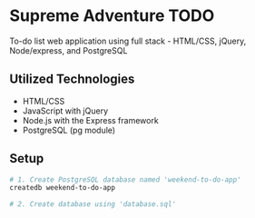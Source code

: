 # Supreme Adventure TODO
To-do list web application using full stack - HTML/CSS, jQuery, Node/express, and PostgreSQL

## Utilized Technologies
- HTML/CSS
- JavaScript with jQuery
- Node.js with the Express framework
- PostgreSQL (pg module)

## Setup
```bash
# 1. Create PostgreSQL database named 'weekend-to-do-app'
createdb weekend-to-do-app

# 2. Create database using 'database.sql'
```
